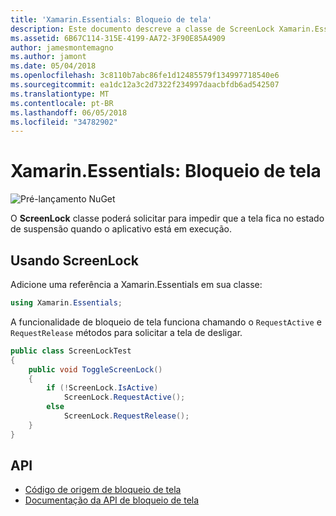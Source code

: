 ```yaml
---
title: 'Xamarin.Essentials: Bloqueio de tela'
description: Este documento descreve a classe de ScreenLock Xamarin.Essentials, que pode pedir para impedir que a tela fica no estado de suspensão quando o aplicativo está em execução.
ms.assetid: 6B67C114-315E-4199-AA72-3F90E85A4909
author: jamesmontemagno
ms.author: jamont
ms.date: 05/04/2018
ms.openlocfilehash: 3c8110b7abc86fe1d12485579f134997718540e6
ms.sourcegitcommit: ea1dc12a3c2d7322f234997daacbfdb6ad542507
ms.translationtype: MT
ms.contentlocale: pt-BR
ms.lasthandoff: 06/05/2018
ms.locfileid: "34782902"
---
```

# <a name="xamarinessentials-screen-lock"></a>Xamarin.Essentials: Bloqueio de tela

![Pré-lançamento NuGet](~/media/shared/pre-release.png)

O **ScreenLock** classe poderá solicitar para impedir que a tela fica no estado de suspensão quando o aplicativo está em execução.

## <a name="using-screenlock"></a>Usando ScreenLock

Adicione uma referência a Xamarin.Essentials em sua classe:

```csharp
using Xamarin.Essentials;
```

A funcionalidade de bloqueio de tela funciona chamando o `RequestActive` e `RequestRelease` métodos para solicitar a tela de desligar.

```csharp
public class ScreenLockTest
{
    public void ToggleScreenLock()
    {
        if (!ScreenLock.IsActive)
            ScreenLock.RequestActive();
        else
            ScreenLock.RequestRelease();
    }
}
```

## <a name="api"></a>API

- [Código de origem de bloqueio de tela](https://github.com/xamarin/Essentials/tree/master/Xamarin.Essentials/ScreenLock)
- [Documentação da API de bloqueio de tela](xref:Xamarin.Essentials.ScreenLock)
